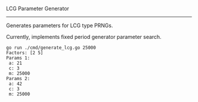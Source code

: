 LCG Parameter Generator

---

Generates parameters for LCG type PRNGs.

Currently, implements fixed period generator parameter search.

```
go run ./cmd/generate_lcg.go 25000                               
Factors: [2 5]
Params 1:
 a: 21
 c: 3
 m: 25000
Params 2:
 a: 42
 c: 3
 m: 25000

```